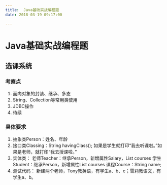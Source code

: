```yaml
---
title:  Java基础实战编程题
date: 2018-03-19 09:17:00

---
```

# Java基础实战编程题
## 选课系统
### 考察点
1. 面向对象的封装、继承、多态
2. String、Collection等常用类使用
3. JDBC操作
4. 待续

### 具体要求
1. 抽象类Person：姓名、年龄  
2. 接口类Classing：String havingClass(); 如果是学生就打印“我去听课啦。”如果是老师，就打印“我去授课啦。”
3. 实体类：
老师Teacher：继承Person，新增属性Salary，List<Course> courses
学生Student：继承Person，新增属性List<Course> courses
课程Course：String name; 
4. 测试代码：
新建两个老师，Tony教英语，有学生a、b、c；雪莉教语文，有学生a、b。

